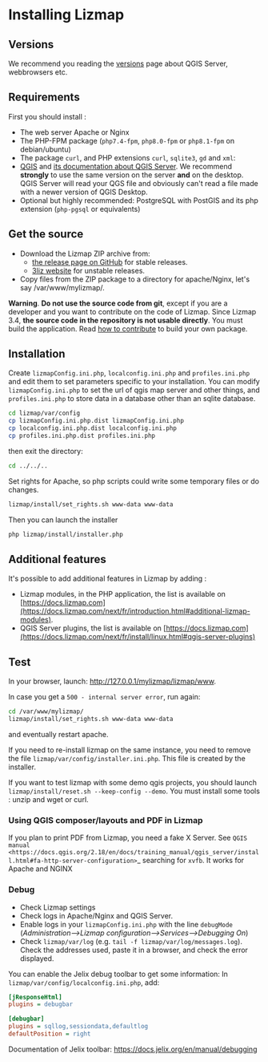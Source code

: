 # Installing Lizmap

## Versions

We recommend you reading the [versions](https://github.com/3liz/lizmap-web-client/wiki/Versions) page about
QGIS Server, webbrowsers etc.

## Requirements

First you should install :

- The web server Apache or Nginx
- The PHP-FPM package (`php7.4-fpm`, `php8.0-fpm` or `php8.1-fpm` on debian/ubuntu)
- The package `curl`, and PHP extensions `curl`, `sqlite3`, `gd` and `xml`:
- [QGIS](http://qgis.org/en/site/forusers/download.html)
and [its documentation about QGIS Server](https://docs.qgis.org/3.16/en/docs/user_manual/working_with_ogc/server/index.html).
  We recommend **strongly** to use the same version on the server **and** on the desktop. QGIS Server will read
  your QGS file and obviously can't read a file made with a newer version of QGIS Desktop.
- Optional but highly recommended: PostgreSQL with PostGIS and its php extension (`php-pgsql` or equivalents)

## Get the source

- Download the Lizmap ZIP archive from:
  - [the release page on GitHub](https://github.com/3liz/lizmap-web-client/releases) for stable releases.
  - [3liz website](https://packages.3liz.org/pub/lizmap/unstable/) for unstable releases.
- Copy files from the ZIP package to a directory for apache/Nginx, let's say  /var/www/mylizmap/.
  
**Warning**. **Do not use the source code from git**, except if you 
are a developer and you want to contribute on the code of Lizmap.
Since Lizmap 3.4, **the source code in the repository is not usable directly**.
You must build the application. Read [how to contribute](./CONTRIBUTING.md) to build your own package.

## Installation

Create `lizmapConfig.ini.php`, `localconfig.ini.php` and `profiles.ini.php` and edit them
to set parameters specific to your installation. You can modify `lizmapConfig.ini.php`
to set the url of qgis map server and other things, and `profiles.ini.php` to store
data in a database other than an sqlite database.

```bash
cd lizmap/var/config
cp lizmapConfig.ini.php.dist lizmapConfig.ini.php
cp localconfig.ini.php.dist localconfig.ini.php
cp profiles.ini.php.dist profiles.ini.php
```

then exit the directory:

```bash
cd ../../..
```

Set rights for Apache, so php scripts could write some temporary files or do changes.

```bash
lizmap/install/set_rights.sh www-data www-data
```

Then you can launch the installer

```bash
php lizmap/install/installer.php
```

## Additional features

It's possible to add additional features in Lizmap by adding : 

* Lizmap modules, in the PHP application, the list is available on 
  [https://docs.lizmap.com](https://docs.lizmap.com/next/fr/introduction.html#additional-lizmap-modules).
* QGIS Server plugins, the list is available on 
  [https://docs.lizmap.com](https://docs.lizmap.com/next/fr/install/linux.html#qgis-server-plugins)

## Test

In your browser, launch: http://127.0.0.1/mylizmap/lizmap/www.

In case you get a ``500 - internal server error``, run again:

```bash
cd /var/www/mylizmap/
lizmap/install/set_rights.sh www-data www-data
```
and eventually restart apache.

If you need to re-install lizmap on the same instance, you need to remove the file `lizmap/var/config/installer.ini.php`. This file is created by the installer.

If you want to test lizmap with some demo qgis projects, you should launch
`lizmap/install/reset.sh --keep-config --demo`. You must install some 
tools : unzip and wget or curl.


### Using QGIS composer/layouts and PDF in Lizmap

If you plan to print PDF from Lizmap, you need a fake X Server. 
See `QGIS manual <https://docs.qgis.org/2.18/en/docs/training_manual/qgis_server/install.html#fa-http-server-configuration>`_ searching for `xvfb`. 
It works for Apache and NGINX

### Debug

* Check Lizmap settings
* Check logs in Apache/Nginx and QGIS Server.
* Enable logs in your `lizmapConfig.ini.php` with the line `debugMode` (*Administration-->Lizmap configuration-->Services-->Debugging On*)
* Check `lizmap/var/log` (e.g. `tail -f lizmap/var/log/messages.log`). Check the addresses used, paste it in a browser, and check the error displayed.

You can enable the Jelix debug toolbar to get some information:
In `lizmap/var/config/localconfig.ini.php`, add:
```ini
[jResponseHtml]
plugins = debugbar

[debugbar]
plugins = sqllog,sessiondata,defaultlog
defaultPosition = right
```
Documentation of Jelix toolbar: https://docs.jelix.org/en/manual/debugging
